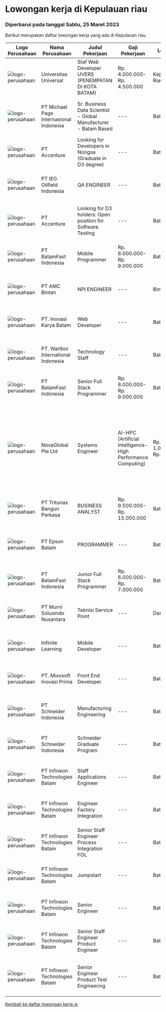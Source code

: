 
  # Lowongan kerja di Kepulauan riau

  ### Diperbarui pada tanggal Sabtu, 25 Maret 2023

  Berikut merupakan daftar lowongan kerja yang ada di Kepulauan riau

  |Logo Perusahaan | Nama Perusahaan | Judul Pekerjaan | Gaji Pekerjaan | Lokasi | Deskripsi | Tanggal diunggah | Pranala |
  | -------------- | --------------- | --------------- | --------- | --------- | -------------- | ------- | ----------- |
  |![logo-perusahaan](https://image-service-cdn.seek.com.au/872a4f5f67ec54088d1d3b199ea228bef1b40ae9/ee4dce1061f3f616224767ad58cb2fc751b8d2dc)|Universitas Universal|Staf Web Developer UVERS (PENEMPATAN DI KOTA BATAM)|Rp. 4.000.000-Rp. 4.500.000|Kepulauan Riau|-Minimal Lulusan S1 Bidang Ilmu Komputer/ Pemrograman-Menguasai konsep web dasar (PHP,HTML,JavaScript,Jquery,etc)-Menguasai framework Laravel dan...|Senin, 20 Maret 2023|https://www.jobstreet.co.id/id/job/staf-web-developer-uvers-penempatan-di-kota-batam-4268578?token=0~d91fb0f8-cef0-47c7-94ea-6b02d2b303bc&sectionRank=1&jobId=jobstreet-id-job-4268578|
|![logo-perusahaan](https://image-service-cdn.seek.com.au/6f9556b46c1b5cc7aedf100dfc0ed24c4de1fe86/ee4dce1061f3f616224767ad58cb2fc751b8d2dc)|PT Michael Page Internasional Indonesia|Sr. Business Data Scientist - Global Manufacturer - Batam Based|---|Batam|Bridging departments and data scientists, analyze department problems and needs to solve using AI solutions.Client DetailsClient is one of the biggest...|Kamis, 23 Maret 2023|https://www.jobstreet.co.id/id/job/sr.-business-data-scientist-global-manufacturer-batam-based-4271685?token=0~d91fb0f8-cef0-47c7-94ea-6b02d2b303bc&sectionRank=2&jobId=jobstreet-id-job-4271685|
|![logo-perusahaan](https://image-service-cdn.seek.com.au/1c2e28fa09a87d89b9dac6106fdc6fa435c484bb/ee4dce1061f3f616224767ad58cb2fc751b8d2dc)|PT Accenture|Looking for Developers in Nongsa (Graduate in D3 degree)|---|Batam|Program, design and maintain software applications Support analysis, and implementation of technology solutions based on client requirements Identify...|Minggu, 19 Maret 2023|https://www.jobstreet.co.id/id/job/looking-for-developers-in-nongsa-graduate-in-d3-degree-4258096?token=0~d91fb0f8-cef0-47c7-94ea-6b02d2b303bc&sectionRank=3&jobId=jobstreet-id-job-4258096|
|![logo-perusahaan](https://i.ibb.co/sqvTCh9/112815900-stock-vector-no-image-available-icon-flat-vector.webp)|PT IEG Oilfield Indonesia|QA ENGINEER|---|Batam|Perform needed tests on site and in the laboratory to ensure conformity of material and works according to the contract specifications Supervise...|Senin, 20 Maret 2023|https://www.jobstreet.co.id/id/job/qa-engineer-4267810?token=0~d91fb0f8-cef0-47c7-94ea-6b02d2b303bc&sectionRank=4&jobId=jobstreet-id-job-4267810|
|![logo-perusahaan](https://image-service-cdn.seek.com.au/1c2e28fa09a87d89b9dac6106fdc6fa435c484bb/ee4dce1061f3f616224767ad58cb2fc751b8d2dc)|PT Accenture|Looking for D3 holders: Open position for Software Testing|---|Batam|Responsible for development, configuration and implementation of system applications and external system interfaces in accordance to user requirements...|Minggu, 19 Maret 2023|https://www.jobstreet.co.id/id/job/looking-for-d3-holders%3A-open-position-for-software-testing-4258086?token=0~d91fb0f8-cef0-47c7-94ea-6b02d2b303bc&sectionRank=5&jobId=jobstreet-id-job-4258086|
|![logo-perusahaan](https://image-service-cdn.seek.com.au/0ffdb6eefbdb4aa883286e083adbbb84cf0efba3/ee4dce1061f3f616224767ad58cb2fc751b8d2dc)|PT BatamFast Indonesia|Mobile Programmer|Rp. 8.000.000-Rp. 9.000.000|Batam|Requirements : Strong programming foundation, including knowledge of languages like Java, Swift, Kotlin, or Dart. Understanding of mobile development...|Sabtu, 18 Maret 2023|https://www.jobstreet.co.id/id/job/mobile-programmer-4248216?token=0~d91fb0f8-cef0-47c7-94ea-6b02d2b303bc&sectionRank=6&jobId=jobstreet-id-job-4248216|
|![logo-perusahaan](https://image-service-cdn.seek.com.au/13580e64ff2e37f16126b878ce6704c56eff8789/ee4dce1061f3f616224767ad58cb2fc751b8d2dc)|PT AMC Bintan|NPI ENGINEER|---|Bintan|Requirement: Minimum Diploma 3 from Electronic/Electric, Mechanic, Physics/Instrument Eelectronic, Other Technic also welcome. Good Knowledge in PCBA,...|Jumat, 17 Maret 2023|https://www.jobstreet.co.id/id/job/npi-engineer-4267156?token=0~d91fb0f8-cef0-47c7-94ea-6b02d2b303bc&sectionRank=7&jobId=jobstreet-id-job-4267156|
|![logo-perusahaan](https://image-service-cdn.seek.com.au/5b0a0fa727c73590ef017ef6d597a90217327732/ee4dce1061f3f616224767ad58cb2fc751b8d2dc)|PT. Inovasi Karya Batam|Web Developer|---|Batam|REQUIREMENTS: Possess at least a Diploma or GCE 'A' level certificate. Strong knowledge and background in any programming language. Ability to build...|Rabu, 15 Maret 2023|https://www.jobstreet.co.id/id/job/web-developer-4263424?token=0~d91fb0f8-cef0-47c7-94ea-6b02d2b303bc&sectionRank=8&jobId=jobstreet-id-job-4263424|
|![logo-perusahaan](https://i.ibb.co/sqvTCh9/112815900-stock-vector-no-image-available-icon-flat-vector.webp)|PT. Warlbor International Indonesia|Technology Staff|---|Batam|Job Desk: Performing tobacco / cigarettes sensory test Preparing samples/specimens Producing accurate and reliable data and interpret results...|Selasa, 14 Maret 2023|https://www.jobstreet.co.id/id/job/technology-staff-4260934?token=0~d91fb0f8-cef0-47c7-94ea-6b02d2b303bc&sectionRank=9&jobId=jobstreet-id-job-4260934|
|![logo-perusahaan](https://image-service-cdn.seek.com.au/a822fec9b06ebafc662bd2a992ab50c5fe1d8c6a/ee4dce1061f3f616224767ad58cb2fc751b8d2dc)|PT BatamFast Indonesia|Senior Full Stack Programmer|Rp. 8.000.000-Rp. 9.000.000|Batam|Full Stack Developer Duties and Responsibilities: Managing the complete software development process from conception to deployment Maintaining and...|Selasa, 14 Maret 2023|https://www.jobstreet.co.id/id/job/senior-full-stack-programmer-4240657?token=0~d91fb0f8-cef0-47c7-94ea-6b02d2b303bc&sectionRank=10&jobId=jobstreet-id-job-4240657|
|![logo-perusahaan](https://image-service-cdn.seek.com.au/c8d868055fd3afef3e8ff546833bb380ba7f2c1c/ee4dce1061f3f616224767ad58cb2fc751b8d2dc)|NovaGlobal Pte Ltd|Systems Engineer | AI-HPC (Artificial Intelligence-High Performance Computing)|Rp. 1.000-Rp. 1.800|Batam|Job Description: Be involved in complex architectural design and development of AI-HPC infrastructure. Ensures completeness and compatibility of the...|Senin, 13 Maret 2023|https://www.jobstreet.co.id/id/job/systems-engineer-%7C-ai-hpc-artificial-intelligence-high-performance-computing-10539400/origin/sg?token=0~d91fb0f8-cef0-47c7-94ea-6b02d2b303bc&sectionRank=11&jobId=jobstreet-sg-job-10539400|
|![logo-perusahaan](https://image-service-cdn.seek.com.au/b241808b7d45e518a7b0d3063828fc32248cfa75/ee4dce1061f3f616224767ad58cb2fc751b8d2dc)|PT Tritunas Bangun Perkasa|BUSINESS ANALYST|Rp. 9.500.000-Rp. 15.000.000|Batam|Fluent in English &amp; Mandarin S1, Experience Minimum 2 years Background Business Development, Investment, Architect or Marketing Detail Oriented...|Sabtu, 11 Maret 2023|https://www.jobstreet.co.id/id/job/business-analyst-4258352?token=0~d91fb0f8-cef0-47c7-94ea-6b02d2b303bc&sectionRank=12&jobId=jobstreet-id-job-4258352|
|![logo-perusahaan](https://image-service-cdn.seek.com.au/a53303e4be81b91892bc8d69b48b99c624e510a7/ee4dce1061f3f616224767ad58cb2fc751b8d2dc)|PT Epson Batam|PROGRAMMER|---|Batam|Requirements: Candidate must possess at least Diploma/ Bachelor's Degree in Engineering Computer, Computer Science/Information Technology or...|Kamis, 09 Maret 2023|https://www.jobstreet.co.id/id/job/programmer-4255943?token=0~d91fb0f8-cef0-47c7-94ea-6b02d2b303bc&sectionRank=13&jobId=jobstreet-id-job-4255943|
|![logo-perusahaan](https://image-service-cdn.seek.com.au/a822fec9b06ebafc662bd2a992ab50c5fe1d8c6a/ee4dce1061f3f616224767ad58cb2fc751b8d2dc)|PT BatamFast Indonesia|Junior Full Stack Programmer|Rp. 6.000.000-Rp. 7.000.000|Batam|Full Stack Developer Duties and Responsibilities: Managing the complete software development process from conception to deployment Maintaining and...|Rabu, 08 Maret 2023|https://www.jobstreet.co.id/id/job/junior-full-stack-programmer-4240610?token=0~d91fb0f8-cef0-47c7-94ea-6b02d2b303bc&sectionRank=14&jobId=jobstreet-id-job-4240610|
|![logo-perusahaan](https://image-service-cdn.seek.com.au/ac1a14aaff971ca3957d22e9f2c18e5dbf9e94e6/ee4dce1061f3f616224767ad58cb2fc751b8d2dc)|PT Murni Solusindo Nusantara|Teknisi Service Point|---|Denpasar|DESKRIPSI PEKERJAAN: Melakukan PM (Preventive Maintenance) dan CM (Corrective Maintenance) ke customer sesuai dengan SLA yang sudah ditetapkan....|Rabu, 08 Maret 2023|https://www.jobstreet.co.id/id/job/teknisi-service-point-4254672?token=0~d91fb0f8-cef0-47c7-94ea-6b02d2b303bc&sectionRank=15&jobId=jobstreet-id-job-4254672|
|![logo-perusahaan](https://i.ibb.co/sqvTCh9/112815900-stock-vector-no-image-available-icon-flat-vector.webp)|Infinite Learning|Mobile Developer|---|Batam|We are looking for a Mobile App Developer who will be working with our candid and collaborative team, where your knowledge and advice about...|Kamis, 02 Maret 2023|https://www.jobstreet.co.id/id/job/mobile-developer-4245834?token=0~d91fb0f8-cef0-47c7-94ea-6b02d2b303bc&sectionRank=16&jobId=jobstreet-id-job-4245834|
|![logo-perusahaan](https://image-service-cdn.seek.com.au/408e13933b41ed0caf1e88a798375d1c34181e10/ee4dce1061f3f616224767ad58cb2fc751b8d2dc)|PT. Mixosoft Inovasi Prima|Front End Developer|---|Batam|Job Description: Develop new user-facing features Design and ensure the technical feasibility of UI/UX designs Optimize application for maximum speed...|Selasa, 28 Februari 2023|https://www.jobstreet.co.id/id/job/front-end-developer-4242192?token=0~d91fb0f8-cef0-47c7-94ea-6b02d2b303bc&sectionRank=17&jobId=jobstreet-id-job-4242192|
|![logo-perusahaan](https://image-service-cdn.seek.com.au/630e6f36eddf12aa2a9f090c449e02964b55a0a1/ee4dce1061f3f616224767ad58cb2fc751b8d2dc)|PT Schneider Indonesia|Manufacturing Engineering|---|Batam|Manufacturing Engineering-008D5Y Responsible for deployment of Internal Traceability system and other digital initiatives at plants. Responsible for...|Jumat, 24 Maret 2023|https://www.jobstreet.co.id/id/job/manufacturing-engineering-1035080850?token=0~d91fb0f8-cef0-47c7-94ea-6b02d2b303bc&sectionRank=18&jobId=jobstreet-id-job-1035080850|
|![logo-perusahaan](https://image-service-cdn.seek.com.au/630e6f36eddf12aa2a9f090c449e02964b55a0a1/ee4dce1061f3f616224767ad58cb2fc751b8d2dc)|PT Schneider Indonesia|Schneider Graduate Program|---|Batam|Schneider Graduate Program-008C30Do you dream of working in a company that is driven by a meaningful purpose? An inclusive company that empowers you...|Jumat, 24 Maret 2023|https://www.jobstreet.co.id/id/job/schneider-graduate-program-1035202478?token=0~d91fb0f8-cef0-47c7-94ea-6b02d2b303bc&sectionRank=19&jobId=jobstreet-id-job-1035202478|
|![logo-perusahaan](https://i.ibb.co/sqvTCh9/112815900-stock-vector-no-image-available-icon-flat-vector.webp)|PT Infineon Technologies Batam|Staff Applications Engineer|---|Batam|At a glanceJob descriptionIn your new role you will: Provide embedded hardware, firmware design and development services to realize Customer...|Kamis, 16 Maret 2023|https://www.jobstreet.co.id/id/job/staff-applications-engineer-1034929238?token=0~d91fb0f8-cef0-47c7-94ea-6b02d2b303bc&sectionRank=20&jobId=jobstreet-id-job-1034929238|
|![logo-perusahaan](https://i.ibb.co/sqvTCh9/112815900-stock-vector-no-image-available-icon-flat-vector.webp)|PT Infineon Technologies Batam|Engineer Factory Integration|---|Batam|At a glanceDo you love to challenges? How about doing it in a multinational environment? Join our team at Factory Integration Engineer! We are looking...|Kamis, 16 Maret 2023|https://www.jobstreet.co.id/id/job/engineer-factory-integration-1034914769?token=0~d91fb0f8-cef0-47c7-94ea-6b02d2b303bc&sectionRank=21&jobId=jobstreet-id-job-1034914769|
|![logo-perusahaan](https://i.ibb.co/sqvTCh9/112815900-stock-vector-no-image-available-icon-flat-vector.webp)|PT Infineon Technologies Batam|Senior Staff Engineer Process Integration FOL|---|Batam|At a glanceDrive improvement in data quality to fulfill specified requirements with the goal of enabling the faster roll-out of AI projects. Conduct...|Kamis, 16 Maret 2023|https://www.jobstreet.co.id/id/job/senior-staff-engineer-process-integration-fol-1034914926?token=0~d91fb0f8-cef0-47c7-94ea-6b02d2b303bc&sectionRank=22&jobId=jobstreet-id-job-1034914926|
|![logo-perusahaan](https://i.ibb.co/sqvTCh9/112815900-stock-vector-no-image-available-icon-flat-vector.webp)|PT Infineon Technologies Batam|Jumpstart|---|Batam|At a glanceJoin our Jumpstart Program you will have the opportunity to grow your career in the Semiconductor industry!Job descriptionIn your new role...|Kamis, 16 Maret 2023|https://www.jobstreet.co.id/id/job/jumpstart-1034942965?token=0~d91fb0f8-cef0-47c7-94ea-6b02d2b303bc&sectionRank=23&jobId=jobstreet-id-job-1034942965|
|![logo-perusahaan](https://i.ibb.co/sqvTCh9/112815900-stock-vector-no-image-available-icon-flat-vector.webp)|PT Infineon Technologies Batam|Senior Engineer|---|Batam|At a glanceOur CAE team is expanding and we are looking for talents who are passionate about motor control system in DC/DC and AC/DC - Flyback and LLC...|Kamis, 16 Maret 2023|https://www.jobstreet.co.id/id/job/senior-engineer-1034899729?token=0~d91fb0f8-cef0-47c7-94ea-6b02d2b303bc&sectionRank=24&jobId=jobstreet-id-job-1034899729|
|![logo-perusahaan](https://i.ibb.co/sqvTCh9/112815900-stock-vector-no-image-available-icon-flat-vector.webp)|PT Infineon Technologies Batam|Senior Staff Engineer Product Engineer|---|Batam|At a glanceResponsible as product test engineering domain expert to enable and make recommendations to improve overall project delivery and...|Kamis, 16 Maret 2023|https://www.jobstreet.co.id/id/job/senior-staff-engineer-product-engineer-1034980953?token=0~d91fb0f8-cef0-47c7-94ea-6b02d2b303bc&sectionRank=25&jobId=jobstreet-id-job-1034980953|
|![logo-perusahaan](https://i.ibb.co/sqvTCh9/112815900-stock-vector-no-image-available-icon-flat-vector.webp)|PT Infineon Technologies Batam|Senior Engineer Product Test Engineering|---|Batam|At a glanceIn this role, you are responsible to test package qualification, release, quality, stability improvement and lead productivity/quality...|Kamis, 16 Maret 2023|https://www.jobstreet.co.id/id/job/senior-engineer-product-test-engineering-1034971789?token=0~d91fb0f8-cef0-47c7-94ea-6b02d2b303bc&sectionRank=26&jobId=jobstreet-id-job-1034971789|


  [Kembali ke daftar lowongan kerja 🔙](../README.md#daftar-lowongan-kerja)
  